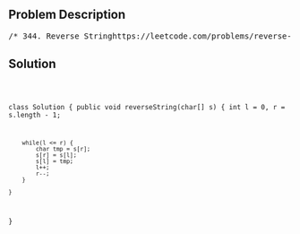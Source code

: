 <!--
<style>
  body { font-family: Arial, sans-serif; }
  .container { max-width: 700px; margin: 0 auto; padding: 10px; }
  .comment-block { background-color: #f9f9f9; padding: 10px; border-left: 5px solid #ccc; overflow-wrap: break-word; white-space: pre-wrap; }
  .code-block { background-color: #f4f4f4; padding: 10px; border: 1px solid #ddd; overflow-wrap: break-word; white-space: pre-wrap; }
</style>
-->

<div class='container'>
<h2>Problem Description</h2>
<div class='comment-block'>
<pre>
/* 344. Reverse Stringhttps://leetcode.com/problems/reverse-string/Write a function that reverses a string. The input string is given as anarray of characters s.Example 1:Input: s = ["h","e","l","l","o"]Output: ["o","l","l","e","h"]Example 2:Input: s = ["H","a","n","n","a","h"]Output: ["h","a","n","n","a","H"]Constraints:1 <= s.length <= 105s[i] is a printable ascii character.Follow up: Do not allocate extra space for another array.You must do this by modifying the input array in-place with O(1) extramemory.*/</pre>
</div>

<h2>Solution</h2>
<div class='code-block'>
<pre><code class='language-java'>

class Solution {
    public void reverseString(char[] s) {
        int l = 0, r = s.length - 1;
        
        while(l <= r) {
            char tmp = s[r];
            s[r] = s[l];
            s[l] = tmp;
            l++;
            r--;
        }
        
    }
}</code></pre>
</div>
</div>

